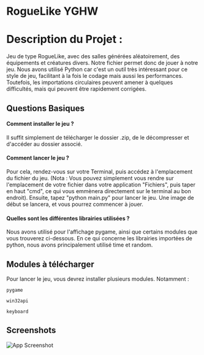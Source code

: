 
# RogueLike YGHW

# Description du Projet :
Jeu de type RogueLike, avec des salles générées aléatoirement, des équipements et créatures divers. Notre fichier permet donc de jouer à notre jeu.
Nous avons utilisé Python car c'est un outil très intéressant pour ce style de jeu, facilitant à la fois le codage mais aussi les performances. Toutefois, les importations circulaires peuvent amener à quelques difficultés, mais qui peuvent être rapidement corrigées.


## Questions Basiques

#### Comment installer le jeu ?

Il suffit simplement de télécharger le dossier .zip, de le décompresser et d'accéder au dossier associé.

#### Comment lancer le jeu ?

Pour cela, rendez-vous sur votre Terminal, puis accédez à l'emplacement du fichier du jeu. (Nota : Vous pouvez simplement vous rendre sur l'emplacement de votre fichier dans votre application "Fichiers", puis taper en haut "cmd", ce qui vous emmènera directement sur le terminal au bon endroit). Ensuite, tapez "python main.py" pour lancer le jeu. Une image de début se lancera, et vous pourrez commencer à jouer.

#### Quelles sont les différentes librairies utilisées ?

Nous avons utilisé pour l'affichage pygame, ainsi que certains modules que vous trouverez ci-dessous. En ce qui concerne les librairies importées de python, nous avons principalement utilisé time et random.


## Modules à télécharger

Pour lancer le jeu, vous devrez installer plusieurs modules. Notamment :

`pygame`

`win32api`

`keyboard`




## Screenshots

![App Screenshot](https://cdn.discordapp.com/attachments/473065399580098561/1115027817722282076/image.png)

